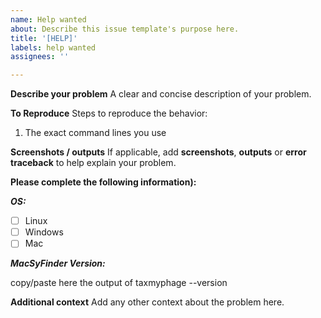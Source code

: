 ```yaml
---
name: Help wanted
about: Describe this issue template's purpose here.
title: '[HELP]'
labels: help wanted
assignees: ''

---
```


**Describe your problem**
A clear and concise description of your problem.

**To Reproduce**
Steps to reproduce the behavior:

1. The exact command lines you use 

**Screenshots / outputs**
If applicable, add **screenshots**, **outputs** or **error traceback** 
to help explain your problem.

**Please complete the following information):**

***OS:*** 

 - [ ] Linux
 - [ ] Windows
 - [ ] Mac

***MacSyFinder Version:***

  copy/paste here the output of taxmyphage --version

**Additional context**
Add any other context about the problem here.